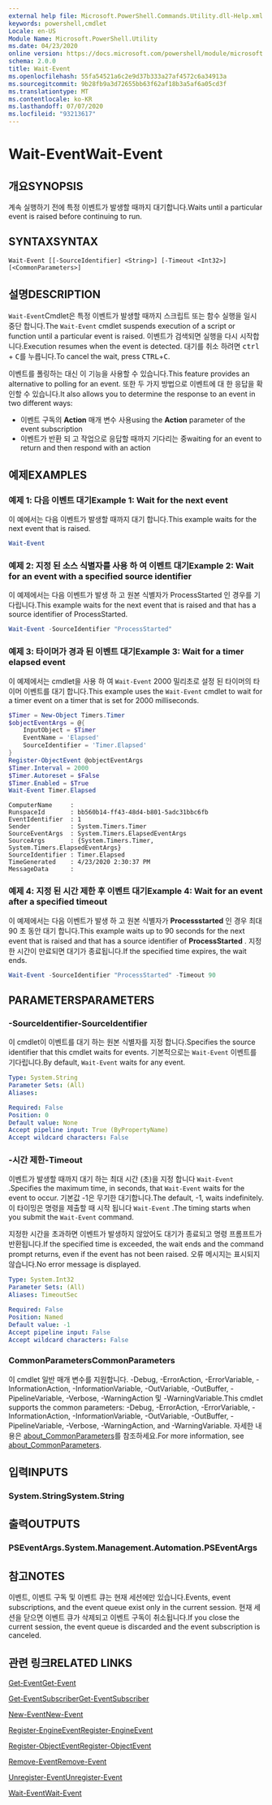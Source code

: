 ```yaml
---
external help file: Microsoft.PowerShell.Commands.Utility.dll-Help.xml
keywords: powershell,cmdlet
Locale: en-US
Module Name: Microsoft.PowerShell.Utility
ms.date: 04/23/2020
online version: https://docs.microsoft.com/powershell/module/microsoft.powershell.utility/wait-event?view=powershell-5.1&WT.mc_id=ps-gethelp
schema: 2.0.0
title: Wait-Event
ms.openlocfilehash: 55fa54521a6c2e9d37b333a27af4572c6a34913a
ms.sourcegitcommit: 9b28fb9a3d72655bb63f62af18b3a5af6a05cd3f
ms.translationtype: MT
ms.contentlocale: ko-KR
ms.lasthandoff: 07/07/2020
ms.locfileid: "93213617"
---
```

# <span data-ttu-id="8e448-103">Wait-Event</span><span class="sxs-lookup"><span data-stu-id="8e448-103">Wait-Event</span></span>

## <span data-ttu-id="8e448-104">개요</span><span class="sxs-lookup"><span data-stu-id="8e448-104">SYNOPSIS</span></span>
<span data-ttu-id="8e448-105">계속 실행하기 전에 특정 이벤트가 발생할 때까지 대기합니다.</span><span class="sxs-lookup"><span data-stu-id="8e448-105">Waits until a particular event is raised before continuing to run.</span></span>

## <span data-ttu-id="8e448-106">SYNTAX</span><span class="sxs-lookup"><span data-stu-id="8e448-106">SYNTAX</span></span>

```
Wait-Event [[-SourceIdentifier] <String>] [-Timeout <Int32>] [<CommonParameters>]
```

## <span data-ttu-id="8e448-107">설명</span><span class="sxs-lookup"><span data-stu-id="8e448-107">DESCRIPTION</span></span>

<span data-ttu-id="8e448-108">`Wait-Event`Cmdlet은 특정 이벤트가 발생할 때까지 스크립트 또는 함수 실행을 일시 중단 합니다.</span><span class="sxs-lookup"><span data-stu-id="8e448-108">The `Wait-Event` cmdlet suspends execution of a script or function until a particular event is raised.</span></span> <span data-ttu-id="8e448-109">이벤트가 검색되면 실행을 다시 시작합니다.</span><span class="sxs-lookup"><span data-stu-id="8e448-109">Execution resumes when the event is detected.</span></span> <span data-ttu-id="8e448-110">대기를 취소 하려면 <kbd>ctrl</kbd> + <kbd>C</kbd>를 누릅니다.</span><span class="sxs-lookup"><span data-stu-id="8e448-110">To cancel the wait, press <kbd>CTRL</kbd>+<kbd>C</kbd>.</span></span>

<span data-ttu-id="8e448-111">이벤트를 폴링하는 대신 이 기능을 사용할 수 있습니다.</span><span class="sxs-lookup"><span data-stu-id="8e448-111">This feature provides an alternative to polling for an event.</span></span> <span data-ttu-id="8e448-112">또한 두 가지 방법으로 이벤트에 대 한 응답을 확인할 수 있습니다.</span><span class="sxs-lookup"><span data-stu-id="8e448-112">It also allows you to determine the response to an event in two different ways:</span></span>

- <span data-ttu-id="8e448-113">이벤트 구독의 **Action** 매개 변수 사용</span><span class="sxs-lookup"><span data-stu-id="8e448-113">using the **Action** parameter of the event subscription</span></span>
- <span data-ttu-id="8e448-114">이벤트가 반환 되 고 작업으로 응답할 때까지 기다리는 중</span><span class="sxs-lookup"><span data-stu-id="8e448-114">waiting for an event to return and then respond with an action</span></span>

## <span data-ttu-id="8e448-115">예제</span><span class="sxs-lookup"><span data-stu-id="8e448-115">EXAMPLES</span></span>

### <span data-ttu-id="8e448-116">예제 1: 다음 이벤트 대기</span><span class="sxs-lookup"><span data-stu-id="8e448-116">Example 1: Wait for the next event</span></span>

<span data-ttu-id="8e448-117">이 예에서는 다음 이벤트가 발생할 때까지 대기 합니다.</span><span class="sxs-lookup"><span data-stu-id="8e448-117">This example waits for the next event that is raised.</span></span>

```powershell
Wait-Event
```

### <span data-ttu-id="8e448-118">예제 2: 지정 된 소스 식별자를 사용 하 여 이벤트 대기</span><span class="sxs-lookup"><span data-stu-id="8e448-118">Example 2: Wait for an event with a specified source identifier</span></span>

<span data-ttu-id="8e448-119">이 예제에서는 다음 이벤트가 발생 하 고 원본 식별자가 ProcessStarted 인 경우를 기다립니다.</span><span class="sxs-lookup"><span data-stu-id="8e448-119">This example waits for the next event that is raised and that has a source identifier of ProcessStarted.</span></span>

```powershell
Wait-Event -SourceIdentifier "ProcessStarted"
```

### <span data-ttu-id="8e448-120">예제 3: 타이머가 경과 된 이벤트 대기</span><span class="sxs-lookup"><span data-stu-id="8e448-120">Example 3: Wait for a timer elapsed event</span></span>

<span data-ttu-id="8e448-121">이 예제에서는 cmdlet을 사용 하 여 `Wait-Event` 2000 밀리초로 설정 된 타이머의 타이머 이벤트를 대기 합니다.</span><span class="sxs-lookup"><span data-stu-id="8e448-121">This example uses the `Wait-Event` cmdlet to wait for a timer event on a timer that is set for 2000 milliseconds.</span></span>

```powershell
$Timer = New-Object Timers.Timer
$objectEventArgs = @{
    InputObject = $Timer
    EventName = 'Elapsed'
    SourceIdentifier = 'Timer.Elapsed'
}
Register-ObjectEvent @objectEventArgs
$Timer.Interval = 2000
$Timer.Autoreset = $False
$Timer.Enabled = $True
Wait-Event Timer.Elapsed
```

```Output
ComputerName     :
RunspaceId       : bb560b14-ff43-48d4-b801-5adc31bbc6fb
EventIdentifier  : 1
Sender           : System.Timers.Timer
SourceEventArgs  : System.Timers.ElapsedEventArgs
SourceArgs       : {System.Timers.Timer, System.Timers.ElapsedEventArgs}
SourceIdentifier : Timer.Elapsed
TimeGenerated    : 4/23/2020 2:30:37 PM
MessageData      :
```

### <span data-ttu-id="8e448-122">예제 4: 지정 된 시간 제한 후 이벤트 대기</span><span class="sxs-lookup"><span data-stu-id="8e448-122">Example 4: Wait for an event after a specified timeout</span></span>

<span data-ttu-id="8e448-123">이 예제에서는 다음 이벤트가 발생 하 고 원본 식별자가 **Processstarted** 인 경우 최대 90 초 동안 대기 합니다.</span><span class="sxs-lookup"><span data-stu-id="8e448-123">This example waits up to 90 seconds for the next event that is raised and that has a source identifier of **ProcessStarted** .</span></span> <span data-ttu-id="8e448-124">지정한 시간이 만료되면 대기가 종료됩니다.</span><span class="sxs-lookup"><span data-stu-id="8e448-124">If the specified time expires, the wait ends.</span></span>

```powershell
Wait-Event -SourceIdentifier "ProcessStarted" -Timeout 90
```

## <span data-ttu-id="8e448-125">PARAMETERS</span><span class="sxs-lookup"><span data-stu-id="8e448-125">PARAMETERS</span></span>

### <span data-ttu-id="8e448-126">-SourceIdentifier</span><span class="sxs-lookup"><span data-stu-id="8e448-126">-SourceIdentifier</span></span>

<span data-ttu-id="8e448-127">이 cmdlet이 이벤트를 대기 하는 원본 식별자를 지정 합니다.</span><span class="sxs-lookup"><span data-stu-id="8e448-127">Specifies the source identifier that this cmdlet waits for events.</span></span>
<span data-ttu-id="8e448-128">기본적으로는 `Wait-Event` 이벤트를 기다립니다.</span><span class="sxs-lookup"><span data-stu-id="8e448-128">By default, `Wait-Event` waits for any event.</span></span>

```yaml
Type: System.String
Parameter Sets: (All)
Aliases:

Required: False
Position: 0
Default value: None
Accept pipeline input: True (ByPropertyName)
Accept wildcard characters: False
```

### <span data-ttu-id="8e448-129">-시간 제한</span><span class="sxs-lookup"><span data-stu-id="8e448-129">-Timeout</span></span>

<span data-ttu-id="8e448-130">이벤트가 발생할 때까지 대기 하는 최대 시간 (초)을 지정 합니다 `Wait-Event` .</span><span class="sxs-lookup"><span data-stu-id="8e448-130">Specifies the maximum time, in seconds, that `Wait-Event` waits for the event to occur.</span></span> <span data-ttu-id="8e448-131">기본값 -1은 무기한 대기합니다.</span><span class="sxs-lookup"><span data-stu-id="8e448-131">The default, -1, waits indefinitely.</span></span> <span data-ttu-id="8e448-132">이 타이밍은 명령을 제출할 때 시작 됩니다 `Wait-Event` .</span><span class="sxs-lookup"><span data-stu-id="8e448-132">The timing starts when you submit the `Wait-Event` command.</span></span>

<span data-ttu-id="8e448-133">지정한 시간을 초과하면 이벤트가 발생하지 않았어도 대기가 종료되고 명령 프롬프트가 반환됩니다.</span><span class="sxs-lookup"><span data-stu-id="8e448-133">If the specified time is exceeded, the wait ends and the command prompt returns, even if the event has not been raised.</span></span> <span data-ttu-id="8e448-134">오류 메시지는 표시되지 않습니다.</span><span class="sxs-lookup"><span data-stu-id="8e448-134">No error message is displayed.</span></span>

```yaml
Type: System.Int32
Parameter Sets: (All)
Aliases: TimeoutSec

Required: False
Position: Named
Default value: -1
Accept pipeline input: False
Accept wildcard characters: False
```

### <span data-ttu-id="8e448-135">CommonParameters</span><span class="sxs-lookup"><span data-stu-id="8e448-135">CommonParameters</span></span>

<span data-ttu-id="8e448-136">이 cmdlet 일반 매개 변수를 지원합니다. -Debug, -ErrorAction, -ErrorVariable, -InformationAction, -InformationVariable, -OutVariable, -OutBuffer, -PipelineVariable, -Verbose, -WarningAction 및 -WarningVariable.</span><span class="sxs-lookup"><span data-stu-id="8e448-136">This cmdlet supports the common parameters: -Debug, -ErrorAction, -ErrorVariable, -InformationAction, -InformationVariable, -OutVariable, -OutBuffer, -PipelineVariable, -Verbose, -WarningAction, and -WarningVariable.</span></span> <span data-ttu-id="8e448-137">자세한 내용은 [about_CommonParameters](https://go.microsoft.com/fwlink/?LinkID=113216)를 참조하세요.</span><span class="sxs-lookup"><span data-stu-id="8e448-137">For more information, see [about_CommonParameters](https://go.microsoft.com/fwlink/?LinkID=113216).</span></span>

## <span data-ttu-id="8e448-138">입력</span><span class="sxs-lookup"><span data-stu-id="8e448-138">INPUTS</span></span>

### <span data-ttu-id="8e448-139">System.String</span><span class="sxs-lookup"><span data-stu-id="8e448-139">System.String</span></span>

## <span data-ttu-id="8e448-140">출력</span><span class="sxs-lookup"><span data-stu-id="8e448-140">OUTPUTS</span></span>

### <span data-ttu-id="8e448-141">PSEventArgs.</span><span class="sxs-lookup"><span data-stu-id="8e448-141">System.Management.Automation.PSEventArgs</span></span>

## <span data-ttu-id="8e448-142">참고</span><span class="sxs-lookup"><span data-stu-id="8e448-142">NOTES</span></span>

<span data-ttu-id="8e448-143">이벤트, 이벤트 구독 및 이벤트 큐는 현재 세션에만 있습니다.</span><span class="sxs-lookup"><span data-stu-id="8e448-143">Events, event subscriptions, and the event queue exist only in the current session.</span></span> <span data-ttu-id="8e448-144">현재 세션을 닫으면 이벤트 큐가 삭제되고 이벤트 구독이 취소됩니다.</span><span class="sxs-lookup"><span data-stu-id="8e448-144">If you close the current session, the event queue is discarded and the event subscription is canceled.</span></span>

## <span data-ttu-id="8e448-145">관련 링크</span><span class="sxs-lookup"><span data-stu-id="8e448-145">RELATED LINKS</span></span>

[<span data-ttu-id="8e448-146">Get-Event</span><span class="sxs-lookup"><span data-stu-id="8e448-146">Get-Event</span></span>](Get-Event.md)

[<span data-ttu-id="8e448-147">Get-EventSubscriber</span><span class="sxs-lookup"><span data-stu-id="8e448-147">Get-EventSubscriber</span></span>](Get-EventSubscriber.md)

[<span data-ttu-id="8e448-148">New-Event</span><span class="sxs-lookup"><span data-stu-id="8e448-148">New-Event</span></span>](New-Event.md)

[<span data-ttu-id="8e448-149">Register-EngineEvent</span><span class="sxs-lookup"><span data-stu-id="8e448-149">Register-EngineEvent</span></span>](Register-EngineEvent.md)

[<span data-ttu-id="8e448-150">Register-ObjectEvent</span><span class="sxs-lookup"><span data-stu-id="8e448-150">Register-ObjectEvent</span></span>](Register-ObjectEvent.md)

[<span data-ttu-id="8e448-151">Remove-Event</span><span class="sxs-lookup"><span data-stu-id="8e448-151">Remove-Event</span></span>](Remove-Event.md)

[<span data-ttu-id="8e448-152">Unregister-Event</span><span class="sxs-lookup"><span data-stu-id="8e448-152">Unregister-Event</span></span>](Unregister-Event.md)

[<span data-ttu-id="8e448-153">Wait-Event</span><span class="sxs-lookup"><span data-stu-id="8e448-153">Wait-Event</span></span>](Wait-Event.md)
